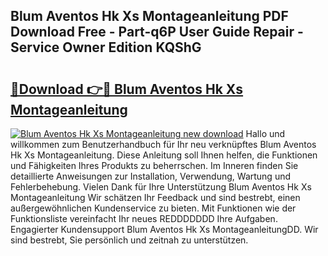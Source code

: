 ## Blum Aventos Hk Xs Montageanleitung PDF Download Free - Part-q6P User Guide Repair - Service Owner Edition KQShG

# <h2><a href="http://df8ahkr.blite.top/?on=Blum+Aventos+Hk+Xs+Montageanleitung">🔗Download 👉🔴 Blum Aventos Hk Xs Montageanleitung</a></h2>

[![Blum Aventos Hk Xs Montageanleitung new download](https://i.imgur.com/lujVjoI.png)](http://df8ahkr.blite.top/?on=Blum+Aventos+Hk+Xs+Montageanleitung)
Hallo und willkommen zum Benutzerhandbuch für Ihr neu verknüpftes Blum Aventos Hk Xs Montageanleitung. Diese Anleitung soll Ihnen helfen, die Funktionen und Fähigkeiten Ihres Produkts zu beherrschen. Im Inneren finden Sie detaillierte Anweisungen zur Installation, Verwendung, Wartung und Fehlerbehebung. Vielen Dank für Ihre Unterstützung Blum Aventos Hk Xs Montageanleitung Wir schätzen Ihr Feedback und sind bestrebt, einen außergewöhnlichen Kundenservice zu bieten. Mit Funktionen wie der Funktionsliste vereinfacht Ihr neues REDDDDDDD Ihre Aufgaben. Engagierter Kundensupport Blum Aventos Hk Xs MontageanleitungDD. Wir sind bestrebt, Sie persönlich und zeitnah zu unterstützen.
